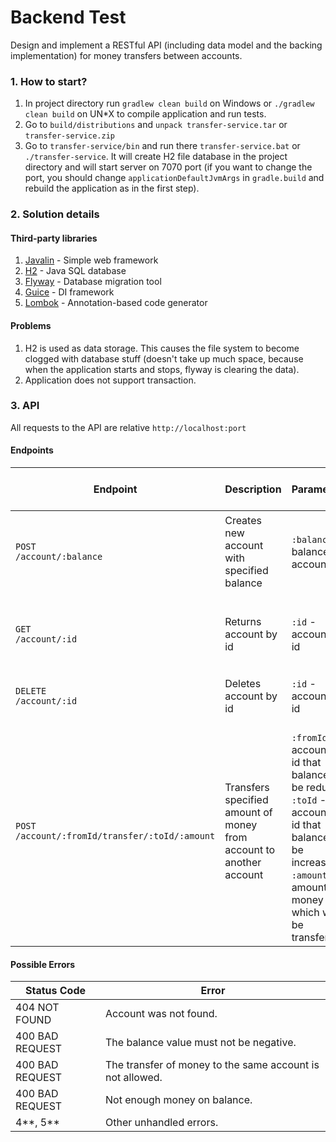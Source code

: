 # Backend Test
Design and implement a RESTful API (including data model and the backing implementation) for
money transfers between accounts.
### 1. How to start? ###
1. In project directory run `gradlew clean build` on Windows or `./gradlew clean build` on UN*X to compile application and run tests.
2. Go to `build/distributions` and `unpack transfer-service.tar` or `transfer-service.zip`
3. Go to `transfer-service/bin` and run there `transfer-service.bat` or `./transfer-service`.
It will create H2 file database in the project directory and will start server on 7070 port (if you want to change the port, you should change `applicationDefaultJvmArgs` in `gradle.build`
and rebuild the application as in the first step).

### 2. Solution details ###
#### Third-party libraries ####
1. [Javalin](https://javalin.io/) - Simple web framework
2. [H2](http://www.h2database.com/html/main.html) - Java SQL database
3. [Flyway](https://flywaydb.org) - Database migration tool
4. [Guice](https://github.com/google/guice) - DI framework
5. [Lombok](https://projectlombok.org) - Annotation-based code generator
#### Problems ####
1. H2 is used as data storage. This causes the file system to become clogged with database stuff (doesn't take up much space, because when the application starts and stops, flyway is clearing the data).
2. Application does not support transaction.

### 3. API ###
All requests to the API are relative ```http://localhost:port```
#### Endpoints ####
<table>
    <thead>
        <tr>
            <th>Endpoint</th>
            <th>Description</th>
            <th>Parameters</th>
            <th>Success Response/Status Code</th>
        </tr>
    </thead>
    <tbody>
        <tr>
            <td><code>POST</code><br/><code>/account/:balance</code></td>
            <td>Creates new account with specified balance</td>
            <td><code>:balance</code> - balance on account</td>
            <td><pre>
{
    "id": id,
    "balance": balance
}</pre><br/>201 CREATED
        <tr>
            <td><code>GET</code><br/><code>/account/:id</code></td>
            <td>Returns account by id</td>
            <td><code>:id</code> - account's id</td>
            <td><pre>
{
    "id": id,
    "balance": balance
}</pre><br/>200 OK
	    </td>
        </tr>
        <tr>
	    <td><code>DELETE</code><br/><code>/account/:id</code></td>
            <td>Deletes account by id</td>
            <td><code>:id</code> - account's id</td>
	    <td>-</br>204 NO CONTENT</td>
        </tr>
        <tr>
            <td><code>POST</code><br/><code>/account/:fromId/transfer/:toId/:amount</code></td>
            <td>Transfers specified amount of money from account to another account</td>
            <td>
            	<br/><code>:fromId</code> - account's id that balance will be reduced
                <br/><code>:toId</code> - account's id that balance will be increased
                <br/><code>:amount</code> - amount of money which will be transferred
            </td>
	    <td>-</br>204 NO CONTENT</td>
        </tr>
    </tbody>
</table>

#### Possible Errors ####
<table>
	<thead>
    	<tr>
        	<th>Status Code</th>
            <th>Error</th>
        <tr>
    </thead>
    <tbody>
    	<tr>
        	<td>404 NOT FOUND</td>
        	<td>Account was not found.</td>
        </>
    	<tr>
        	<td>400 BAD REQUEST</td>
        	<td>The balance value must not be negative.</td>
        </>
    	<tr>
        	<td>400 BAD REQUEST</td>
        	<td>The transfer of money to the same account is not allowed.</td>
        </>
    	<tr>
        	<td>400 BAD REQUEST</td>
        	<td>Not enough money on balance.</td>
        </>
    	<tr>
        	<td>4**, 5**</td>
        	<td>Other unhandled errors.</td>
        </>
    </tbody>
</table>
